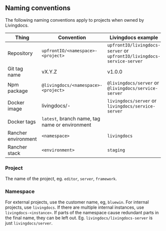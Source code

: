 ## Naming conventions

The following naming conventions apply to projects when owned by Livingdocs.

| Thing | Convention | Livingdocs example | Customer example |
| --- | --- | --- | --- |
| Repository | `upfrontIO/<namespace>-<project>` | `upfrontIO/livingdocs-server` or `upfrontIO/livingdocs-service-server` | `upfrontIO/bluewin-server` |
| Git tag name | vX.Y.Z | v1.0.0 | v1.0.0 |
| Npm package | `@livingdocs/<namespace>-<project>` | `@livingdocs/server` or `@livingdocs/service-server` | `@livingdocs/bluewin-server` |
| Docker image | livingdocs/<namespace>-<project> | `livingdocs/server` or `livingdocs/service-server` | `livingdocs/bluewin-server` |
| Docker tags | `latest`, branch name, tag name or environment | | |
| Rancher environment | `<namespace>` | `livingdocs` | `bluewin` |
| Rancher stack | `<environment>` | `staging` | `staging` |

### Project

The name of the project, eg. `editor`, `server`, `framework`.

### Namespace

For external projects, use the customer name, eg, `bluewin`.
For internal projects, use `livingdocs`. If there are multiple internal instances, use `livingdocs-<instance>`.
If parts of the namespace cause redundant parts in the final name, they can be left out. Eg. `livingdocs/livingdocs-server` is just `livingdocs/server`.
